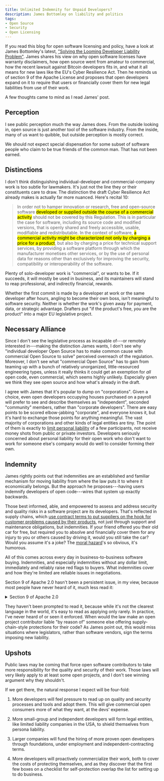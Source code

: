 ```yaml
---
title: Unlimited Indemnity for Unpaid Developers?
description: James Bottomley on liability and politics
tags:
- Open Source
- Security
- Open Licensing
---
```


If you read this blog for open software licensing and policy, have a look at James Bottomley's latest, ["Solving the Looming Developer Liability Problem"](https://blog.hansenpartnership.com/solving-the-looming-developer-liability-problem/).  James shares his view on why open software licenses have warranty disclaimers, how open source went from amateur to commercial, how the recent lawsuit against Bitcoin developers fits in, and what it all means for new laws like the EU's Cyber Resilience Act.  Then he reminds us of section 9 of the Apache License and proposes that open developers expand on it to require that users or financially cover them for new legal liabilities from use of their work.

A few thoughts came to mind as I read James' post.

## Perception

I see public perception much the way James does.  From the outside looking in, open source is just another tool of the software industry.  From the inside, many of us want to quibble, but outside perception is mostly correct.

We should not expect special dispensation for some subset of software people who claim to be true friends of the common man.  That has not been earned.

## Distinctions

I don't think distinguishing individual-developer and commercial-company work is too subtle for lawmakers.  It's just not the line they or their constituents care to draw.  The distinction the draft Cyber Resilience Act already makes is actually far more nuanced.  Here's recital 10:

> In order not to hamper innovation or research, free and open-source software <mark>developed or supplied outside the course of a commercial activity</mark> should not be covered by this Regulation.  This is in particular the case for software, including its source code and modified versions, that is openly shared and freely accessible, usable, modifiable and redistributable.  In the context of software, <mark>a commercial activity might be characterized not only by charging a price for a product</mark>, but also by charging a price for technical support services, by providing a software platform through which the manufacturer monetises other services, or by the use of personal data for reasons other than exclusively for improving the security, compatibility or interoperability of the software.

Plenty of solo-developer work is "commercial", or wants to be.  If it succeeds, it will mostly be used in business, and its maintainers will stand to reap professional, and indirectly financial, rewards.

Whether the first commit is made by a developer at work or the same developer after hours, angling to become their own boss, isn't meaningful to software security.  Neither is whether the work's given away for payment, data, or strategic advantage.  Drafters put "if the product's free, _you_ are the product" into a major EU legislative project.

## Necessary Alliance

Since I don't see the legislative process as incapable of---or remotely interested in---making the distinction James wants, I don't see why "individual developer Open Source has to make common cause with commercial Open Source to solve" perceived overreach of the regulation.  Moreover, I don't see what "commercial Open Source" has to gain from teaming up with a bunch of relatively unorganized, little-resourced engineering types, unless it really thinks it could get an exemption for _all_ open code, even commercial, which seems highly unlikely.  Especially given we think they see open source and how what's already in the draft.

I agree with James that it's popular to dump on "corporations".  Given a choice, even open developers occupying houses purchased on a payroll will prefer to see and describe themselves as "independent", seconded "community" members, rather than "corporate developers".  There are easy points to be scored elbow-jabbing "corporate", and everyone knows it, but it's hard to exchange those points for anything meaningful.  The vast majority of corporations and other kinds of legal entities are tiny.  The point of them is exactly to [limit personal liability](https://en.wikipedia.org/wiki/Limited_liability) of a few participants, not receive money shots from public or private investors.  Developers seriously concerned about personal liability for their open work who don't want to work for someone else's company would do well to consider forming their own.

## Indemnity

James rightly points out that indemnities are an established and familiar mechanism for moving liability from where the law puts it to where it economically belongs.  But the approach he proposes---having users indemnify developers of open code---wires that system up exactly backwards.

Those best informed, able, and empowered to assess and address security and quality risks in a software project are its developers.  That's reflected in supply chains, which [use contract terms to put suppliers on the hook for customer problems caused by their products](https://writing.kemitchell.com/2023/02/23/Unsolved-Security), not just through support and maintenance obligations, but indemnities.  If your friend offered you their old car for free, but required you to absolve and financially cover them for any injury to you or others caused by driving it, would you still take the car?  Would you assume it's a joke?  The [moral hazard](https://en.wikipedia.org/wiki/Moral_hazard)'s so obvious, it's humorous.

All of this comes across every day in business-to-business software buying.  Indemnities, and especially indemnities without any dollar limit, immediately and reliably raise red flags to buyers.  What indemnities cover and how they're limited are reliable issues in negotiations.

Section 9 of Apache 2.0 hasn't been a persistent issue, in my view, because most people have never heard of it, much less read it:

<details>
<Summary>Section 9 of Apache 2.0</Summary>
<blockquote>
<p>While redistributing the Work or Derivative Works thereof, You may choose to offer, and charge a fee for, acceptance of support, warranty, indemnity, or other liability obligations and/or rights consistent with this License.  However, in accepting such obligations, You may act only on Your own behalf and on Your sole responsibility, not on behalf of any other Contributor, and <mark>only if You agree to indemnify, defend, and hold each Contributor harmless for any liability</mark> incurred by, or claims asserted against, such Contributor by reason of your accepting any such warranty or additional liability.</p>
</blockquote>
</details>

They haven't been prompted to read it, because while it's not the clearest language in the world, it's easy to read as applying only rarely.  In practice, I've never heard of or seen it enforced.  When would the law make an open project contributor liable "by reason of" someone else offering supply-chain-style protections for their code?  As James point out, this would miss situations where legislators, rather than software vendors, sign the terms imposing new liability.

## Upshots

Public laws may be coming that force open software contributors to take more responsibility for the quality and security of their work.  Those laws will very likely apply to at least some open projects, and I don't see winning argument why they shouldn't.

If we get there, the natural response I expect will be four-fold:

1.  More developers will feel pressure to read up on quality and security processes and tools and adopt them.  This will give commercial open consumers more of what they want, at the devs' expense.

2.  More small-group and independent developers will form legal entities, like limited liability companies in the USA, to shield themselves from persona liability.

3.  Larger companies will fund the hiring of more proven open developers through foundations, under employment and independent-contracting terms.

4.  More developers will proactively commercialize their work, both to cover the costs of protecting themselves, and as they discover that the first few boxes on a checklist for self-protection overlap the list for setting up to do business.
